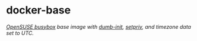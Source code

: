 # docker-base

###### [OpenSUSE busybox](https://build.opensuse.org/package/show/openSUSE:Containers:Tumbleweed) base image with [dumb-init](https://github.com/Yelp/dumb-init), [setpriv](https://git.kernel.org/pub/scm/utils/util-linux/util-linux.git), and timezone data set to UTC.
